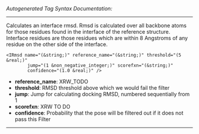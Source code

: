 _Autogenerated Tag Syntax Documentation:_

---
Calculates an interface rmsd. Rmsd is calculated over all backbone atoms for those residues found in the interface of the reference structure. Interface residues are those residues which are within 8 Angstroms of any residue on the other side of the interface.

```
<IRmsd name="(&string;)" reference_name="(&string;)" threshold="(5 &real;)"
        jump="(1 &non_negative_integer;)" scorefxn="(&string;)"
        confidence="(1.0 &real;)" />
```

-   **reference_name**: XRW_TODO
-   **threshold**: RMSD threshold above which we would fail the filter
-   **jump**: Jump for calculating docking RMSD, numbered sequentially from 1
-   **scorefxn**: XRW TO DO
-   **confidence**: Probability that the pose will be filtered out if it does not pass this Filter

---
